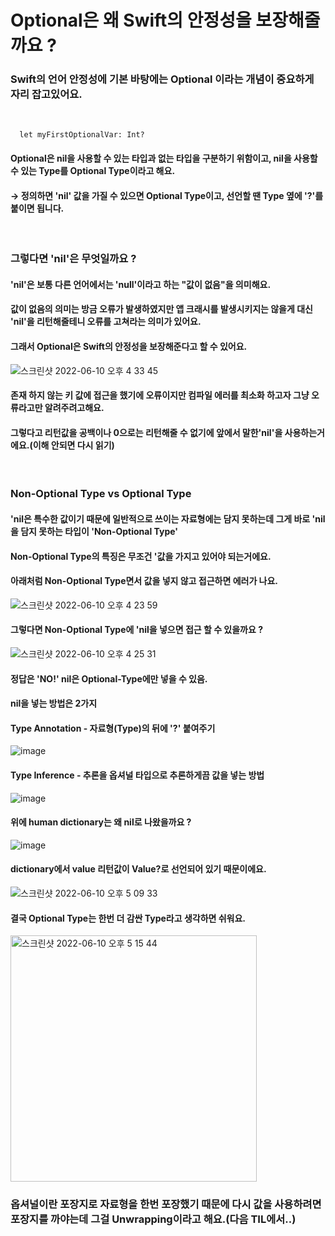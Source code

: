# Optional은 왜 Swift의 안정성을 보장해줄까요 ?

### Swift의 언어 안정성에 기본 바탕에는 Optional 이라는 개념이 중요하게 자리 잡고있어요.

</br>

<code>
  let myFirstOptionalVar: Int?
</code>

#### Optional은 nil을 사용할 수 있는 타입과 없는 타입을 구분하기 위함이고, nil을 사용할 수 있는 Type를 Optional Type이라고 해요.
#### → 정의하면 'nil' 값을 가질 수 있으면 Optional Type이고, 선언할 땐 Type 옆에 '?'를 붙이면 됩니다.
</br>

### 그렇다면 'nil'은 무엇일까요 ?
#### 'nil'은 보통 다른 언어에서는 'null'이라고 하는 "값이 없음"을 의미해요.
#### 값이 없음의 의미는 방금 오류가 발생하였지만 앱 크래시를 발생시키지는 않을게 대신 'nil'을 리턴해줄테니 오류를 고쳐라는 의미가 있어요.
#### 그래서 Optional은 Swift의 안정성을 보장해준다고 할 수 있어요.

![스크린샷 2022-06-10 오후 4 33 45](https://user-images.githubusercontent.com/29904301/173014365-4679c76c-40a0-4366-8759-0b956e6353c2.png)


#### 존재 하지 않는 키 값에 접근을 했기에 오류이지만 컴파일 에러를 최소화 하고자 그냥 오류라고만 알려주려고해요.
#### 그렇다고 리턴값을 공백이나 0으로는 리턴해줄 수 없기에 앞에서 말한'nil'을 사용하는거에요.(이해 안되면 다시 읽기)

</br>

### Non-Optional Type vs Optional Type
#### 'nil은 특수한 값이기 때문에 일반적으로 쓰이는 자료형에는 담지 못하는데 그게 바로 'nil을 담지 못하는 타입이 'Non-Optional Type'
#### Non-Optional Type의 특징은 무조건 '값을 가지고 있어야 되는거에요.
#### 아래처럼 Non-Optional Type면서 값을 넣지 않고 접근하면 에러가 나요.

![스크린샷 2022-06-10 오후 4 23 59](https://user-images.githubusercontent.com/29904301/173012690-7f03a41a-2846-4300-8854-d8852c6ee89f.png)

#### 그렇다면 Non-Optional Type에 'nil을 넣으면 접근 할 수 있을까요 ?

![스크린샷 2022-06-10 오후 4 25 31](https://user-images.githubusercontent.com/29904301/173012955-722bd02d-39e1-49c0-8c08-0b5131778639.png)

#### 정답은 'NO!' nil은 Optional-Type에만 넣을 수 있음.
#### nil을 넣는 방법은 2가지

#### Type Annotation - 자료형(Type)의 뒤에 '?' 붙여주기
![image](https://user-images.githubusercontent.com/29904301/173018007-dcf952e1-4151-4e6d-a28f-d848a55a036d.png)

#### Type Inference - 추론을 옵셔널 타입으로 추론하게끔 값을 넣는 방법
![image](https://user-images.githubusercontent.com/29904301/173019872-21d949df-f6b0-4176-966f-a94229b548c7.png)

#### 위에 human dictionary는 왜 nil로 나왔을까요 ?
![image](https://user-images.githubusercontent.com/29904301/173020070-419993df-73b9-40fe-9d15-6b6c2571cd48.png)

#### dictionary에서 value 리턴값이 Value?로 선언되어 있기 때문이에요.

![스크린샷 2022-06-10 오후 5 09 33](https://user-images.githubusercontent.com/29904301/173021204-c2e4110c-baf9-4425-8bce-f83c128be86e.png)

#### 결국 Optional Type는 한번 더 감싼 Type라고 생각하면 쉬워요.
<img width="394" alt="스크린샷 2022-06-10 오후 5 15 44" src="https://user-images.githubusercontent.com/29904301/173022252-0942537c-a199-40a5-a58e-10a8b3d46698.png">

### 옵셔널이란 포장지로 자료형을 한번 포장했기 때문에 다시 값을 사용하려면 포장지를 까야는데 그걸 Unwrapping이라고 해요.(다음 TIL에서..)

